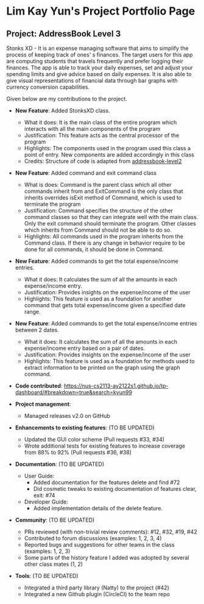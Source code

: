 # Lim Kay Yun's Project Portfolio Page

## Project: AddressBook Level 3

Stonks XD - It is an expense managing software that aims to simplify the process of keeping track of ones' s finances.
The target users for this app are computing students that travels frequently and prefer logging their finances.
The app is able to track your daily expenses, set and adjust your spending limits and give advice based on daily expenses.
It is also able to give visual representations of financial data through bar graphs with currency conversion capabilities.


Given below are my contributions to the project.

- **New Feature**: Added StonksXD class.
  - What it does: It is the main class of the entire program which interacts with all the main components of the program
  - Justification: This feature acts as the central processor of the program 
  - Highlights: The components used in the program used this class a point of entry. New components are added accordingly in this class
  - Credits: Structure of code is adapted from [addressbook-level2](https://github.com/se-edu/addressbook-level2/blob/master/src/seedu/addressbook/Main.java)  


- **New Feature**: Added command and exit command class
  - What is does: Command is the parent class which all other commands inherit from and ExitCommand is the only class that inherits
     overrides isExit method of Command, which is used to terminate the program
  - Justification: Command specifies the structure of the other command classes so that they can integrate well with the main class.
    Only the exit command should terminate the program. Other classes which inherits from Command should not be able to do so.
  - Highlights: All commands used in the program inherits from the Command class. If there is any change in behavior require to be done for 
    all commands, it should be done in Command.


- **New Feature**: Added commands to get the total expense/income entries.
  - What it does: It calculates the sum of all the amounts in each expense/income entry.  
  - Justification: Provides insights on the expense/income of the user
  - Highlights: This feature is used as a foundation for another command that gets total expense/income given a specified date range.


- **New Feature**: Added commands to get the total expense/income entries between 2 dates.
  - What it does: It calculates the sum of all the amounts in each expense/income entry based on a pair of dates.
  - Justification: Provides insights on the expense/income of the user
  - Highlights: This feature is used as a foundation for methods used to extract information to be printed on the graph using the graph command.


- **Code contributed**: https://nus-cs2113-ay2122s1.github.io/tp-dashboard/#breakdown=true&search=kyun99


- **Project management**:
  - Managed releases v2.0 on GitHub


- **Enhancements to existing features**: (TO BE UPDATED)
  - Updated the GUI color scheme (Pull requests #33, #34)
  - Wrote additional tests for existing features to increase coverage from 88% to 92% (Pull requests #36, #38)


- **Documentation**: (TO BE UPDATED)
  - User Guide:
    - Added documentation for the features delete and find #72
    - Did cosmetic tweaks to existing documentation of features clear, exit: #74
  - Developer Guide:
    - Added implementation details of the delete feature.


- **Community**: (TO BE UPDATED)
  - PRs reviewed (with non-trivial review comments): #12, #32, #19, #42
  - Contributed to forum discussions (examples: 1, 2, 3, 4)
  - Reported bugs and suggestions for other teams in the class (examples: 1, 2, 3)
  - Some parts of the history feature I added was adopted by several other class mates (1, 2)


- **Tools**: (TO BE UPDATED)
  - Integrated a third party library (Natty) to the project (#42)
  - Integrated a new Github plugin (CircleCI) to the team repo

